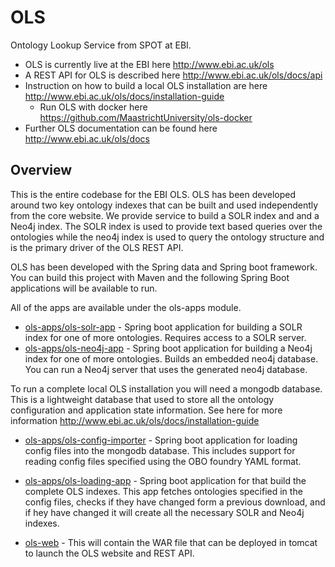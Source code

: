 # OLS
Ontology Lookup Service from SPOT at EBI. 

* OLS is currently live at the EBI here http://www.ebi.ac.uk/ols
* A REST API for OLS is described here http://www.ebi.ac.uk/ols/docs/api
* Instruction on how to build a local OLS installation are here http://www.ebi.ac.uk/ols/docs/installation-guide
  * Run OLS with docker here https://github.com/MaastrichtUniversity/ols-docker
* Further OLS documentation can be found here http://www.ebi.ac.uk/ols/docs

## Overview

This is the entire codebase for the EBI OLS. OLS has been developed around two key ontology indexes that can be built and used
 independently from the core website. We provide service to build a SOLR index and and a Neo4j index. The SOLR index is used to provide text based queries over the ontologies while the neo4j index is used to query the ontology structure and is the primary driver of the OLS REST API. 
 
 OLS has been developed with the Spring data and Spring boot framework. You can build this project with Maven and the following Spring Boot applications will be available to run. 
 
All of the apps are available under the ols-apps module. 

 * [ols-apps/ols-solr-app](ols-apps/ols-solr-app) - Spring boot application for building a SOLR index for one of more ontologies. Requires access to a SOLR server. 
 * [ols-apps/ols-neo4j-app](ols-apps/ols-neo4j-app) - Spring boot application for building a Neo4j index for one of more ontologies. Builds an embedded neo4j database. You can run a Neo4j server that uses the generated neo4j database. 

To run a complete local OLS installation you will need a mongodb database. This is a lightweight database that used to store all the ontology configuration and application state information. See here for more information http://www.ebi.ac.uk/ols/docs/installation-guide 

 * [ols-apps/ols-config-importer](ols-apps/ols-config-importer) - Spring boot application for loading config files into the mongodb database. This includes support for reading config files specified using the OBO foundry YAML format. 
 * [ols-apps/ols-loading-app](ols-apps/ols-loading-app) - Spring boot application for that build the complete OLS indexes. This app fetches ontologies specified in the config files, checks if they have changed form a previous download, and if hey have changed it will create all the necessary SOLR and Neo4j indexes. 

 * [ols-web](ols-web) - This will contain the WAR file that can be deployed in tomcat to launch the OLS website and REST API. 
